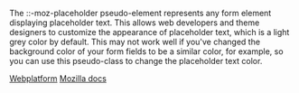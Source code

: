 The ::-moz-placeholder pseudo-element represents any form element displaying placeholder text. This allows web developers and theme designers to customize the appearance of placeholder text, which is a light grey color by default. This may not work well if you've changed the background color of your form fields to be a similar color, for example, so you can use this pseudo-class to change the placeholder text color.

[Webplatform](http://docs.webplatform.org/wiki/css/selectors/pseudo-classes/:-ms-input-placeholder)
[Mozilla docs](https://developer.mozilla.org/en-US/docs/Web/CSS/::-moz-placeholder)
